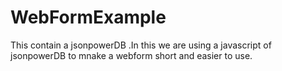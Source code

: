 # WebFormExample
This contain a jsonpowerDB .In this we are using a javascript of jsonpowerDB to mnake a webform short and easier to use.





